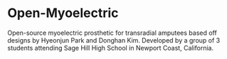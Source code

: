 # Open-Myoelectric
Open-source myoelectric prosthetic for transradial amputees based off designs by Hyeonjun Park and Donghan Kim. Developed by a group of 3 students attending Sage Hill High School in Newport Coast, California.
